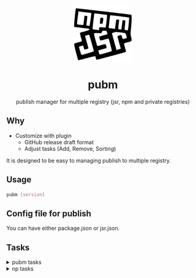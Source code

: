 <p align="center">
<img src="https://github.com/syi0808/pubm/blob/main/docs/logo.svg" height="150">
</p>

<h1 align="center">
pubm
</h1>

<p align="center">
publish manager for multiple registry (jsr, npm and private registries)
<p>

## Why

- Customize with plugin
  - GitHub release draft format
  - Adjust tasks (Add, Remove, Sorting)

It is designed to be easy to managing publish to multiple registry.

## Usage

```bash
pubm [version]
```

## Config file for publish

You can have either package.json or jsr.json.


## Tasks

<details>
<summary>
pubm tasks
</summary>

- Notify new version ✅
- Checking required information ✅
  - Select SemVer increment or specify new version ✅
  - Select the tag for this pre-release version in npm: (if version is prerelease) ✅
    - checking for the existence of either package.json or jsr.json ✅
- Prerequisite checks = skip-pre (for deployment reliability) ✅
  - Checking if remote history is clean... ✅
  - Checking if the local working tree is clean... ✅
  - Checking if commits exist since the last release... ✅
  - Verifying current branch is a release branch... ✅
  - Checking git tag existence... ✅
- Required conditions checks (concurrently) = skip-required (for pubm tasks) ✅
  - Verifying if npm CLI and jsr CLI are installed... ✅
  - Ping registries... ✅
  - Checking if test and build scripts exist... ✅
  - Checking git version... ✅
  - Checking available registries for publishing... ✅
    - in jsr permission check token exist and ask token ✅
    - if first time -> Checking package name availability... ✅
    - if scoped package and scope reserved contact message ✅
- Running tests... ✅
- Building the project... ✅
- Bumping version... ✅
- Publishing... (concurrently) ✅
  - npm ✅
      - Running npm publish... ✅
      - Verifying two-factor authentication... ✅
  - jsr ✅
      - Running jsr publish... ✅
- Pushing tags to GitHub...
- Creating release draft on GitHub...
</details>

<details>
<summary>
np tasks
</summary>

- Show New files and New dependencies
- Check commits exist since last release
- Check package name availabliity
- Input SemVer version
- Input tag (if version is prerelease)
- Check hasn't been published scoped package
- Prerequisite tasks
  - Ping npm registry
  - Check package manager version
  - Verify user is authenticated
  - Check git version
  - Check git remote
  - Validate version
  - Check for prerelease vesion
    - if not private and is prerelease version and tag option not exist -> throw error should set tag
  - Check git tag existence
- Git tasks
  - Check current branch is release branch
  - Check local working tree is clean
  - Check remote history is clean
- Cleanup
- Install dependencies
- Tests
- Bumping version
- Publish package
- two-factor authentication
- Push tags
- Release draft
</details>

